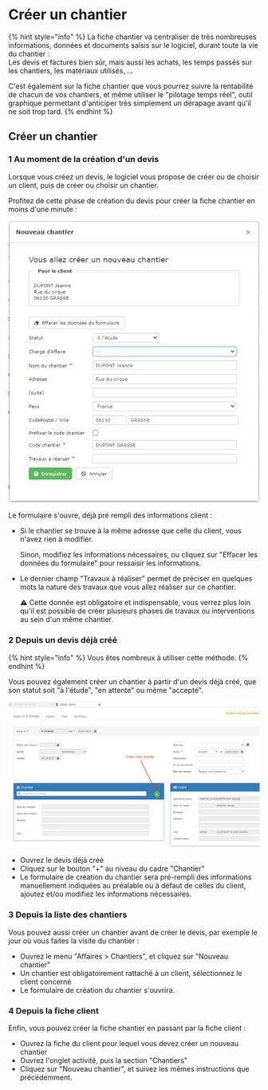 # Créer un chantier

{% hint style="info" %}
La fiche chantier  va centraliser de très nombreuses informations, données et documents saisis sur le logiciel, durant toute la vie du chantier :  
Les devis et factures bien sûr, mais aussi les achats, les temps passés sur les chantiers, les matériaux utilisés, ...

C'est également sur la fiche chantier que vous pourrez suivre la rentabilité de chacun de vos chantiers, et même utiliser le "pilotage temps réel", outil graphique permettant d'anticiper très simplement un dérapage avant qu'il ne soit trop tard.
{% endhint %}

## Créer un chantier



### 1 Au moment de la création d'un devis

Lorsque vous créez un devis, le logiciel vous propose de créer ou de choisir un client, puis de créer ou choisir un chantier.

Profitez de cette phase de création du devis pour créer la fiche chantier en moins d'une minute :

![](../../.gitbook/assets/image%20%2818%29.png)

Le formulaire s'ouvre, déjà pré rempli des informations client :

* Si le chantier se trouve à la même adresse que celle du client, vous n'avez rien à modifier.

  Sinon, modifiez les informations nécessaires, ou cliquez sur "Effacer les données du formulaire" pour ressaisir les informations.

* Le dernier champ "Travaux à réaliser" permet de préciser en quelques mots la nature des travaux que vous allez réaliser sur ce chantier.

  ⚠ Cette donnée est obligatoire et indispensable, vous verrez plus loin qu'il est possible de créer plusieurs phases de travaux ou interventions au sein d'un même chantier.

### 2 Depuis un devis déjà créé

{% hint style="info" %}
Vous êtes nombreux à utiliser cette méthode.
{% endhint %}

Vous pouvez également créer un chantier à partir d'un devis déjà créé, que son statut soit "à l'étude", "en attente" ou même "accepté".

![](../../.gitbook/assets/screenshot-60-copie-.png)

* Ouvrez le devis déjà créé
* Cliquez sur le bouton "+" au niveau du cadre "Chantier"
* Le formulaire de création du chantier sera pré-rempli des informations manuellement indiquées au préalable ou à défaut de celles du client, ajoutez et/ou modifiez les informations nécessaires.

### 3 Depuis la liste des chantiers

Vous pouvez aussi créer un chantier avant de créer le devis, par exemple le jour où vous faites la visite du chantier :

* Ouvrez le menu "Affaires &gt; Chantiers", et cliquez sur "Nouveau chantier"
* Un chantier est obligatoirement rattaché à un client, sélectionnez le client concerné
* Le formulaire de création du chantier s'ouvrira.

### 4 Depuis la fiche client

Enfin, vous pouvez créer la fiche chantier en passant par la fiche client :

* Ouvrez la fiche du client pour lequel vous devez créer un nouveau chantier
* Ouvrez l'onglet activité, puis la section "Chantiers"
* Cliquez sur "Nouveau chantier", et suivez les mêmes instructions que précédemment.

